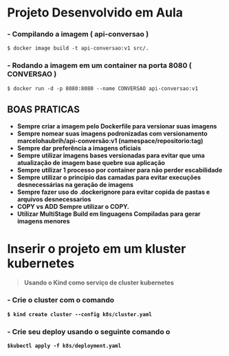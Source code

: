 # Projeto Desenvolvido em Aula

### - Compilando a imagem ( api-conversao )
``$ docker image build -t api-conversao:v1 src/. ``

### - Rodando a imagem em um container na porta 8080 ( CONVERSAO )
``$ docker run -d -p 8080:8080 --name CONVERSAO api-conversao:v1``

## <b>BOAS PRATICAS

- Sempre criar a imagem pelo Dockerfile para versionar suas imagens
- Sempre nomear suas imagens podronizadas com versionamento marcelohaubrih/api-conversão:v1 (namespace/repositorio:tag)
- Sempre dar preferência a imagens oficiais
- Sempre utilizar imagens bases versionadas para evitar que uma atualização de imagem base quebre sua aplicação
- Sempre utilizar 1 processo por container para não perder escabilidade
- Sempre utilizar o princípio das camadas para evitar execuções desnecessárias na geração de imagens
- Sempre fazer uso do .dockerignore para evitar copida de pastas e arquivos desnecessarios
- COPY vs ADD Sempre utilizar o COPY.
- Utilizar MultiStage Build em linguagens Compiladas para gerar imagens menores

# Inserir o projeto em um kluster kubernetes
> Usando o Kind como serviço de cluster kubernetes
### - Crie o cluster com o comando 
``$ kind create cluster --config k8s/cluster.yaml ``

### - Crie seu deploy usando o seguinte comando o
``$kubectl apply -f k8s/deployment.yaml``